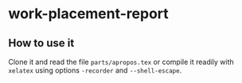 work-placement-report
=====================

## How to use it

Clone it and read the file `parts/apropos.tex` or compile it readily with `xelatex` using options `-recorder` and `--shell-escape`.

